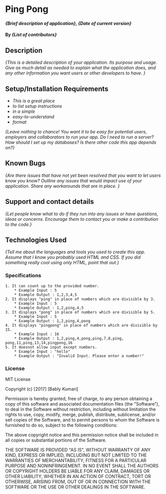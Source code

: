 #  Ping Pong 

#### _{Brief description of application}, {Date of current version}_

#### By _**{List of contributors}**_

## Description

_{This is a detailed description of your application. Its purpose and usage.  Give as much detail as needed to explain what the application does, and any other information you want users or other developers to have. }_

## Setup/Installation Requirements

* _This is a great place_
* _to list setup instructions_
* _in a simple_
* _easy-to-understand_
* _format_

_{Leave nothing to chance! You want it to be easy for potential users, employers and collaborators to run your app. Do I need to run a server? How should I set up my databases? Is there other code this app depends on?}_

## Known Bugs

_{Are there issues that have not yet been resolved that you want to let users know you know?  Outline any issues that would impact use of your application.  Share any workarounds that are in place. }_

## Support and contact details

_{Let people know what to do if they run into any issues or have questions, ideas or concerns.  Encourage them to contact you or make a contribution to the code.}_

## Technologies Used

_{Tell me about the languages and tools you used to create this app. Assume that I know you probably used HTML and CSS. If you did something really cool using only HTML, point that out.}_
### Specifications
	1. It can count up to the provided number.
		* Example Input : 5
		* Example Output : 1,2,3,4,5
	2. It displays "ping" in place of numbers which are divisible by 3.
		* Example Input : 5
		* Example Output : 1,2,ping,4,5
	3. It displays "pong" in place of numbers which are divisible by 5.
		* Example Input : 5
		* Example Output : 1,2,ping,4,pong
	4. It displays "pingpong" in place of numbers which are divisible by 	15. 
		* Example Input : 16
		* Example Output : 1,2,ping,4,pong,ping,7,8,ping, 								   pong,11,ping,13,14,pingpong,16
	5. It doesnot allow input except numbers.
		* Example Input : "hello"
		* Example Output : "Invalid Input. Please enter a number!"

### License

MIT License

Copyright (c) [2017] [Bably Kumari]

Permission is hereby granted, free of charge, to any person obtaining a copy
of this software and associated documentation files (the "Software"), to deal
in the Software without restriction, including without limitation the rights
to use, copy, modify, merge, publish, distribute, sublicense, and/or sell
copies of the Software, and to permit persons to whom the Software is
furnished to do so, subject to the following conditions:

The above copyright notice and this permission notice shall be included in all
copies or substantial portions of the Software.

THE SOFTWARE IS PROVIDED "AS IS", WITHOUT WARRANTY OF ANY KIND, EXPRESS OR
IMPLIED, INCLUDING BUT NOT LIMITED TO THE WARRANTIES OF MERCHANTABILITY,
FITNESS FOR A PARTICULAR PURPOSE AND NONINFRINGEMENT. IN NO EVENT SHALL THE
AUTHORS OR COPYRIGHT HOLDERS BE LIABLE FOR ANY CLAIM, DAMAGES OR OTHER
LIABILITY, WHETHER IN AN ACTION OF CONTRACT, TORT OR OTHERWISE, ARISING FROM,
OUT OF OR IN CONNECTION WITH THE SOFTWARE OR THE USE OR OTHER DEALINGS IN THE
SOFTWARE.
